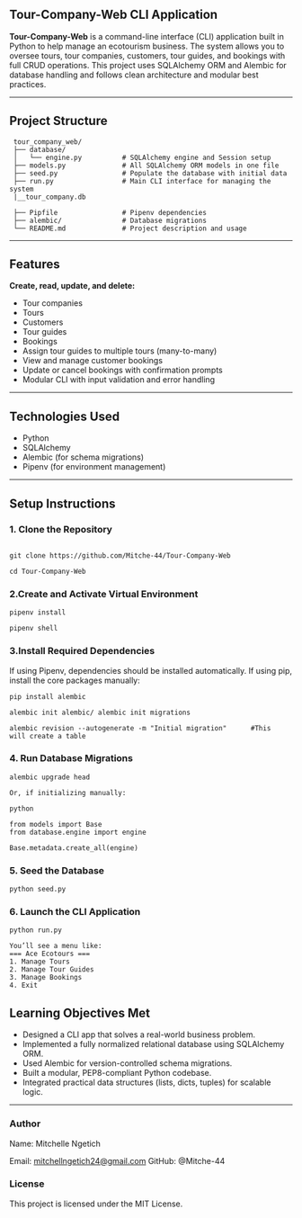 
##  Tour-Company-Web CLI Application

**Tour-Company-Web** is a command-line interface (CLI) application built in Python to help manage an ecotourism business. The system allows you to oversee tours, tour companies, customers, tour guides, and bookings with full CRUD operations. This project uses SQLAlchemy ORM and Alembic for database handling and follows clean architecture and modular best practices.

---

##  Project Structure

```
 tour_company_web/
 ├── database/
 │   └── engine.py          # SQLAlchemy engine and Session setup
 ├── models.py              # All SQLAlchemy ORM models in one file
 ├── seed.py                # Populate the database with initial data
 ├── run.py                 # Main CLI interface for managing the system
 |__tour_company.db
 
 ├── Pipfile                # Pipenv dependencies
 ├── alembic/               # Database migrations 
 └── README.md              # Project description and usage

````

---

##  Features

  **Create, read, update, and delete:**
  - Tour companies
  - Tours
  - Customers
  - Tour guides
  - Bookings
  - Assign tour guides to multiple tours (many-to-many)
  - View and manage customer bookings
  - Update or cancel bookings with confirmation prompts
  - Modular CLI with input validation and error handling

---

##  Technologies Used

- Python
- SQLAlchemy
- Alembic (for schema migrations)
- Pipenv (for environment management)

---

##  Setup Instructions

### 1. Clone the Repository
```

git clone https://github.com/Mitche-44/Tour-Company-Web

cd Tour-Company-Web
```
### 2.Create and Activate Virtual Environment
```
pipenv install

pipenv shell
```
### 3.Install Required Dependencies
If using Pipenv, dependencies should be installed automatically.
If using pip, install the core packages manually:

```
pip install alembic

alembic init alembic/ alembic init migrations

alembic revision --autogenerate -m "Initial migration"      #This  will create a table

```
### 4. Run Database Migrations
```
alembic upgrade head

Or, if initializing manually:

python

from models import Base
from database.engine import engine

Base.metadata.create_all(engine)
```

### 5. Seed the Database 
```
python seed.py
```

### 6. Launch the CLI Application

```
python run.py

You’ll see a menu like:
=== Ace Ecotours ===
1. Manage Tours
2. Manage Tour Guides
3. Manage Bookings
4. Exit
```

## Learning Objectives Met

* Designed a CLI app that solves a real-world business problem.
* Implemented a fully normalized relational database using SQLAlchemy ORM.
* Used Alembic for version-controlled schema migrations.
* Built a modular, PEP8-compliant Python codebase.
* Integrated practical data structures (lists, dicts, tuples) for scalable logic.

---
### Author
Name: Mitchelle Ngetich

Email: mitchellngetich24@gmail.com
GitHub: @Mitche-44

### License
This project is licensed under the MIT License.
